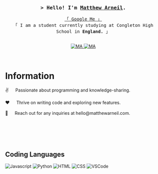 <!-- Intro -->
<h3 align="center">
        <samp>&gt; Hello! I'm
                <b><a target="_blank" href="https://matthewarneil.com">Matthew Arneil</a></b>.
        </samp>
</h3>


<p align="center"> 
  <samp>
    <a href="https://www.google.com/search?q=Matthew+Arneil">「 Google Me 」</a>
    <br>
    「 I am a student currently studying at Congleton High School in <b>England.</b> 」
    <br>
    <br>
  </samp>
</p>

<p align="center">
 <a href="https://matthewarneil.com" target="blank">
  <img src="https://img.shields.io/badge/Website-DC143C?style=for-the-badge&logo=medium&logoColor=white" alt="MA" />
 </a>
 <a href="https://linkedin.com/in/matthew-arneil" target="_blank">
  <img src="https://img.shields.io/badge/LinkedIn-0077B5?style=for-the-badge&logo=linkedin&logoColor=white" alt="MA"/>
 </a>
</p>
<br />

<!-- About Section -->
 # Information
 
<p>
✌️   Passionate about programming and knowledge-sharing.<br/><br/>
❤️   Thrive on writing code and exploring new features.<br/><br/>
💬   Reach out for any inquiries at hello@matthewarneil.com.<br/><br/>

</p>

<br/>
<br/>
<br/>

## Coding Languages

![Javascript](https://img.shields.io/badge/Javascript-F0DB4F?style=for-the-badge&labelColor=blue&logo=javascript&logoColor=F0DB4F)
![Python](https://img.shields.io/badge/python-3670A0?style=for-the-badge&logo=python&logoColor=ffdd54)
![HTML](https://img.shields.io/badge/HTML5-E34F26?style=for-the-badge&logo=html5&logoColor=white)
![CSS](https://img.shields.io/badge/CSS-E34F26?style=for-the-badge&logo=css&logoColor=blue)
![VSCode](https://img.shields.io/badge/Visual_Studio-0078d7?style=for-the-badge&logo=visual%20studio&logoColor=white)


<br/>
